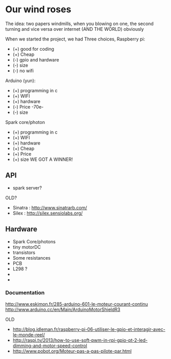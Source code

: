 # Our wind roses

The idea: 
two papers windmills, when you blowing on one, the second turning  and vice versa
over internet (AND THE WORLD) obviously

When we started the project, we had Three choices, 
Raspberry pi:
 - (+) good for coding 
 - (+) Cheap
 - (-) gpio and hardware
 - (-) size
 - (-) no wifi
 
Arduino (yun):
 - (+) programming in c
 - (+) WIFI
 - (+) hardware
 - (-) Price -70e-
 - (-) size
 
 
 Spark core/photon
 - (+) programming in c
 - (+) WIFI
 - (+) hardware
 - (+) Cheap
 - (+) Price
 - (+) size
 WE GOT A WINNER!

## API

 - spark server?
 
OLD?
 - Sinatra : http://www.sinatrarb.com/
 - Silex : http://silex.sensiolabs.org/
 
 
## Hardware

 - Spark Core/photons
 - tiny motorDC
 - transistors
 - Some resistances
 - PCB
 - L298 ?
 - 
 - 

### Documentation


http://www.eskimon.fr/285-arduino-601-le-moteur-courant-continu
http://www.arduino.cc/en/Main/ArduinoMotorShieldR3

OLD
 - http://blog.idleman.fr/raspberry-pi-06-utiliser-le-gpio-et-interagir-avec-le-monde-reel/
 - http://raspi.tv/2013/how-to-use-soft-pwm-in-rpi-gpio-pt-2-led-dimming-and-motor-speed-control
 - http://www.pobot.org/Moteur-pas-a-pas-pilote-par.html
